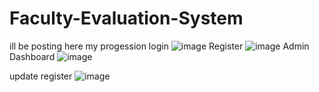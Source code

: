 # Faculty-Evaluation-System
ill be posting here my progession
login
![image](https://github.com/user-attachments/assets/6bc4d062-bbc2-4e49-9a0b-3eb5a9281d51)
Register
![image](https://github.com/user-attachments/assets/e09fbf57-0631-49df-b25e-3e25979aa4fa)
Admin Dashboard
![image](https://github.com/user-attachments/assets/4928a506-6582-4e3e-9321-61294b452eca)

update register 
![image](https://github.com/user-attachments/assets/16c04fbb-21d2-4a69-a72d-4e808222963a)
